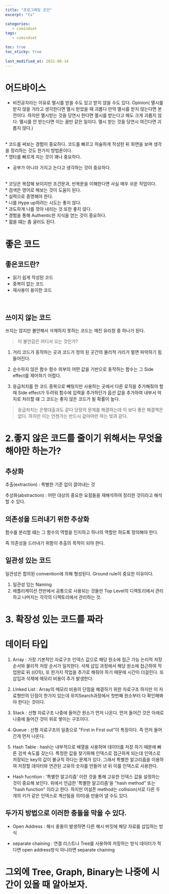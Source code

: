 ```yaml
---
title: "프로그래밍 조언"
excerpt: "Cs"

categories:
   - csmindset
tags:
   - csmindset

toc: true
toc_sticky: true
   
last_modified_at: 2021-08-14
---
```


# 어드바이스


* 비전공자라는 이유로 멸시를 받을 수도 있고 받지 않을 수도 있다. Opinion( 멸시를 받지 않을 거라고 생각한다면
멸시 받았을 때 괴롭다 만약 멸시를 받지 않는다면 본전이다. 하지만 멸시받는 것을 당연시 한다면 멸시를 받는다고 해도
크게 괴롭지 않다. 멸시를 안 받는다면 이는 꿈만 같은 일이다. 멸시 받는 것을 당연시 여긴다면 괴롭지 않다.)
</br>  
* 코드를 써보는 경험이 중요하다. 코드를 빠르고 허술하게 작성한 뒤 화면을 보며 생각을 정리하는 것도 한가지 방법론이다.
</br>
* 영타를 빠르게 치는 것이 꽤나 중요하다.
</br>

* 공부가 아니라 가지고 논다고 생각하는 것이 중요하다.
</br>
* 코딩은 복잡해 보이지만 조건문과, 반복문을 이해한다면 사실 매우 쉬운 작업이다.
</br>
* 검색은 영어로 해보는 것이 도움이 된다.
</br>
* 실력으로 증명해야 한다.
</br>
* 나를 Hype up하려는 시도는 좋지 않다.
</br>
* 과도하게 나를 깎아 내리는 것 또한 좋지 않다.
</br>
* 경험을 통해 Authentic한 지식을 얻는 것이 중요하다.
</br>
* 젊을 떄는 좀 굴러도 된다.



# 좋은 코드

## 좋은코드란?
* 읽기 쉽게 작성된 코드 
* 중복이 없는 코드 
* 재사용이 용이한 코드
</br>

## 쓰이지 않는 코드 
쓰지는 않지만 불안해서 삭제하지 못하는 코드는 깨진 유리창 중 하나가 된다.
> 이 불안감은 어디서 오는 것인가?

1. 거리 
코드가 동작하는 곳과 코드가 정의 된 곳간의 물리적 거리가 멀면 파악하기 힘들어진다. 

2. 순수하지 않은 함수 
함수 외부의 어떤 값을 기반으로 동작하는 함수는 그 Side effect를 제어하기 어렵다. 

3. 응급처치를 한 코드
중복으로 빼뒀지만 사용하는 곳에서 다른 로직을 추가해줘야 할때 Side effect가 두려워 함수에 입력을 추가하던가 옵션 값을 추가하여 내부서 억지로 처리할 떄 그 코드는 좋지 않은 코드가 될 확률이 높다.

> 응급처치는 은행대출과도 같다 당장의 문제를 해결하는데 이 보다 좋은 해결책은 없다. 하지만 이는 언젠가는 반드시 갚아야만 하는 빚과 같다.


# 2.좋지 않은 코드를 줄이기 위해서는 무엇을 해야만 하는가?

## 추상화 
추출(extraction) : 특별한 기준 없이 끌어내는 것

추상화(abstraction) : 어떤 대상의 중요한 요점들을 재해석하여 정리한 것이라고 해석할 수 있다.

## 의존성을 드러내기 위한 추상화
함수를 분리할 떄는 그 함수의 역할을 인지하고 하나의 역할만 하도록 정의해야 한다.

즉 의존성을 드러내기 위함이 추출의 목적이 되야 한다.

## 일관성 있는 코드 
일관성은 합의된 convention에 의해 형성된다. Ground rule이 중요한 이유이다.

1. 일관성 있는 Naming
2. 애플리케이션 전반에서 공통으로 사용되는 것들만 Top Level의 디렉토리에서 관리하고 나머지는 각각의 디렉토리에서 관리하는 것.

# 3. 확장성 있는 코드를 짜라

# 데이터 타입

1. Array : 가장 기본적인 자료구조 인덱스 값으로 해당 원소에 접근 가능 논리적 저장 순서와 물리적 저장 순서가 일치한다. 삭제 삽입 과정에서 해당 원소에 접근하여 작업완료 뒤 ((O1)), 또 한가지 작업을 추가로 해줘야 하기 때문에 시간이 더걸린다. 또 삽입과 삭제에 메모리 비용이 추가 발생한다.

2. LInked List : Array의 메모리 비용의 단점을 해결하기 위한 자료구조 하지만 이 자료형만의 단점이 한가지 있는데 위치Search과정에서 첫번째 원소부터 다 확인해봐야 한다는 것이다. 


3. Stack : 선형 자료구조 나중에 들어간 원소가 먼저 나온다. 먼저 들어간 것은 아래로 나중에 들어간 것이 위로 쌓이는 구조이다.

4. Queue : 선형 자료구조의 일종으로 "First in First out"이 특징이다. 즉 먼저 들어간게 먼저 나온다. 


3. Hash Table : hash는 내부적으로 배열을 사용하며 데이터를 저장 하기 때문에 빠른 검색 속도를 갖는다. 특정한 값을 찾기위해 인덱스로 접근하게 되는데 인덱스로 저장되는 key의 값이 불규칙 하다는 문제가 있다. 그래서 특별한 알고리즘을 이용하여 저장할 데이터와 연관된 고유의 숫자를 만들어 낸 뒤 이를 인덱스로 사용한다.

- Hash fucntion : '특별한 알고리즘' 이란 것을 통해 고유한 인덱스 값을 설정하는 것이 중요해 보인다. 위에서 언급한 '특별한 알고리즘'을 "hash method" 또는 "hash function" 이라고 한다.
하지만 어설픈 method는 collision(서로 다른 두 개의 키가 같은 인덱스로 계산됨을 의미)을 만들어 낼 수도 있다.

## 두가지 방법으로 이러한 충돌을 막을 수 있다.
- Open Address : 해시 충돌이 발생하면 다른 해시 버킷에 해당 자료를 삽입하는 방식

- separate chaining : 연결 리스트나 Tree를 사용하여 저장하는 방식
데이터가 적다면 open address방식 아니라면 separate chaining


# 그외에 Tree, Graph, Binary는 나중에 시간이 있을 때 알아보자.